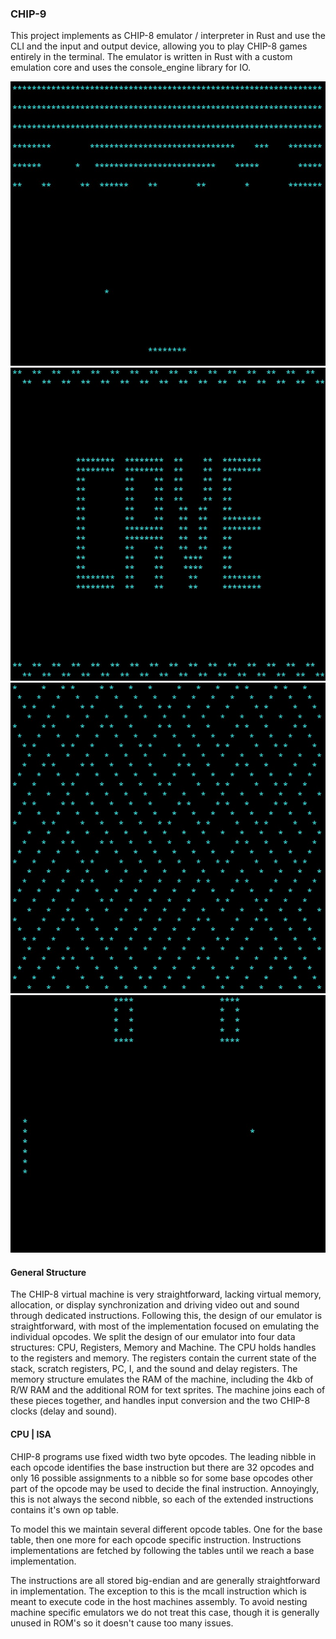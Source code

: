 ### CHIP-9

This project implements as CHIP-8 emulator / interpreter in Rust and use the CLI and the input and output device, allowing you to play CHIP-8 games entirely in the terminal. The emulator is written in Rust with a custom emulation core and uses the console_engine library for IO.

![Screenshott](/screenshots/screen1.jpg?raw=true "Screenshot 1")
![Screenshott](/screenshots/screen2.jpg?raw=true "Screenshot 2")
![Screenshott](/screenshots/screen3.jpg?raw=true "Screenshot 3")
![Screenshott](/screenshots/screen4.jpg?raw=true "Screenshot 4")

#### General Structure

The CHIP-8 virtual machine is very straightforward, lacking virtual memory, allocation, or display synchronization and driving video out and sound through dedicated instructions. Following this, the design of our emulator is straightforward, with most of the implementation focused on emulating the individual opcodes. We split the design of our emulator into four data structures: CPU, Registers, Memory and Machine. The CPU holds handles to the registers and memory. The registers contain the current state of the stack, scratch registers, PC, I, and the sound and delay registers. The memory structure emulates the RAM of the machine, including the 4kb of R/W RAM and the additional ROM for text sprites. The machine joins each of these pieces together, and handles input conversion and the two CHIP-8 clocks (delay and sound).

#### CPU | ISA

CHIP-8 programs use fixed width two byte opcodes. The leading nibble in each opcode identifies the base instruction but there are 32 opcodes and only 16 possible assignments to a nibble so for some base opcodes other part of the opcode may be used to decide the final instruction. Annoyingly, this is not always the second nibble, so each of the extended instructions contains it's own op table.

To model this we maintain several different opcode tables. One for the base table, then one more for each opcode specific instruction. Instructions implementations are fetched by following the tables until we reach a base implementation.

The instructions are all stored big-endian and are generally straightforward in implementation. The exception to this is the mcall instruction which is meant to execute code in the host machines assembly. To avoid nesting machine specific emulators we do not treat this case, though it is generally unused in ROM's so it doesn't cause too many issues.


